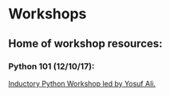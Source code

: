 # Workshops

## Home of workshop resources:

### Python 101 (12/10/17): 
 [Inductory Python Workshop led by Yosuf Ali.](https://github.com/citytechsoc/python101)

